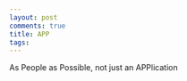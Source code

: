 ```yaml
---
layout: post
comments: true
title: APP
tags: 
---
```

As People as Possible, not just an APPlication

